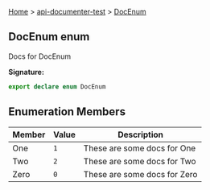 [Home](./index) &gt; [api-documenter-test](./api-documenter-test.md) &gt; [DocEnum](./api-documenter-test.docenum.md)

## DocEnum enum

Docs for DocEnum

<b>Signature:</b>

```typescript
export declare enum DocEnum 
```

## Enumeration Members

|  Member | Value | Description |
|  --- | --- | --- |
|  One | `1` | These are some docs for One |
|  Two | `2` | These are some docs for Two |
|  Zero | `0` | These are some docs for Zero |

